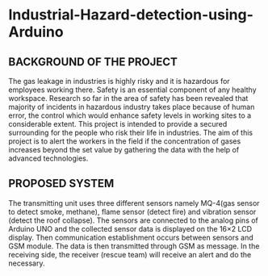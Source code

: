# Industrial-Hazard-detection-using-Arduino

## BACKGROUND OF THE PROJECT
  The gas leakage in industries is highly risky and it is hazardous for employees working there. Safety is an essential component of any healthy workspace. Research so far in the area of safety has been revealed that majority of incidents in hazardous industry takes place because of human error, the control which would enhance safety levels in working sites to a considerable extent. This project is intended to provide a secured surrounding for the people who risk their life in industries. The aim of this project is to alert the workers in the field if the concentration of gases increases beyond the set value by gathering the data with the help of advanced technologies.

## PROPOSED SYSTEM 
  The transmitting unit uses three different sensors namely MQ-4(gas sensor to detect smoke, methane), flame sensor (detect fire) and vibration sensor (detect the roof collapse). The sensors are connected to the analog pins of Arduino UNO and the collected sensor data is displayed on the 16×2 LCD display. Then communication establishment occurs between sensors and GSM module. The data is then transmitted through GSM as message. In the receiving side, the receiver (rescue team) will receive an alert and do the necessary.


